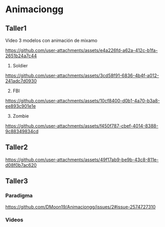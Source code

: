 # Animaciongg
## Taller1

Video 3 modelos con animación de mixamo


https://github.com/user-attachments/assets/e4a226fd-a62a-412c-b1fa-2651b24a7c44

1. Soldier
   

https://github.com/user-attachments/assets/3cd58f91-6836-4b4f-a012-241adc7d0930


2. FBI


https://github.com/user-attachments/assets/10cf8400-d0b1-4a70-b3a8-ee893c901e1e


3. Zombie


https://github.com/user-attachments/assets/f450f787-cbef-4014-8388-9c88349834cd

## Taller2

https://github.com/user-attachments/assets/49f17ab9-be9b-43c8-811e-d08f0b7ac620


## Taller3

### Paradigma
https://github.com/DMoon19/Animaciongg/issues/2#issue-2574727310


### Videos
